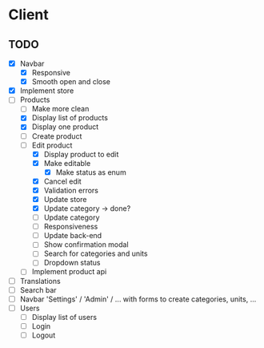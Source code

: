 # Client

## TODO

- [x] Navbar
  - [x] Responsive
  - [x] Smooth open and close
- [x] Implement store
- [ ] Products
  - [ ] Make more clean
  - [x] Display list of products
  - [x] Display one product
  - [ ] Create product
  - [ ] Edit product
    - [x] Display product to edit
    - [x] Make editable
      - [x] Make status as enum
    - [x] Cancel edit
    - [x] Validation errors
    - [x] Update store
    - [x] Update category -> done?
    - [ ] Update category
    - [ ] Responsiveness
    - [ ] Update back-end
    - [ ] Show confirmation modal
    - [ ] Search for categories and units
    - [ ] Dropdown status
  - [ ] Implement product api
- [ ] Translations
- [ ] Search bar
- [ ] Navbar 'Settings' / 'Admin' / ... with forms to create categories, units, ...
- [ ] Users
  - [ ] Display list of users
  - [ ] Login
  - [ ] Logout
